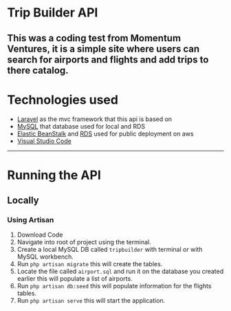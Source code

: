 # Trip Builder API
This was a coding test from Momentum Ventures, it is a simple site where users can search for airports and flights and add trips to there catalog.
---
# Technologies used
- [Laravel](https://laravel.com/) as the mvc framework that this api is based on
- [MySQL](https://www.mysql.com/) that database used for local and RDS
- [Elastic BeanStalk](https://aws.amazon.com/elasticbeanstalk/?sc_channel=PS&sc_campaign=acquisition_CA&sc_publisher=google&sc_medium=beanstalk_b&sc_content=elastic_beanstalk_e&sc_detail=elastic%20beanstalk&sc_category=beanstalk&sc_segment=161187838783&sc_matchtype=e&sc_country=CA&s_kwcid=AL!4422!3!161187838783!e!!g!!elastic%20beanstalk&ef_id=WGQD1AAABCOR08Wm:20170311165420:s) and [RDS](https://aws.amazon.com/rds/?sc_channel=PS&sc_campaign=acquisition_CA&sc_publisher=google&sc_medium=rds_b&sc_content=rds_bmm&sc_detail=%2Baws%20%2Brds&sc_category=rds&sc_segment=145412302946&sc_matchtype=b&sc_country=CA&s_kwcid=AL!4422!3!145412302946!b!!g!!%2Baws%20%2Brds&ef_id=WGQD1AAABCOR08Wm:20170311165432:s) used for public deployment on aws
- [Visual Studio Code](https://code.visualstudio.com/)
---
# Running the API
## Locally
### Using Artisan
1. Download Code
2. Navigate into root of project using the terminal.
3. Create a local MySQL DB called ```tripbuilder``` with terminal or with MySQL workbench.
4. Run ```php artisan migrate``` this will create the tables.
5. Locate the file called ```airport.sql``` and run it on the database you created earlier this will populate a list of airports.
6. Run ```php artisan db:seed``` this will populate information for the flights tables.
7. Run ```php artisan serve``` this will start the application.
